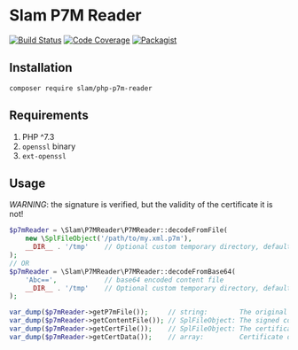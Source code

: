 # Slam P7M Reader

[![Build Status](https://travis-ci.org/Slamdunk/php-p7m-reader.svg?branch=master)](https://travis-ci.org/Slamdunk/php-p7m-reader)
[![Code Coverage](https://scrutinizer-ci.com/g/Slamdunk/php-p7m-reader/badges/coverage.png?b=master)](https://scrutinizer-ci.com/g/Slamdunk/php-p7m-reader/?branch=master)
[![Packagist](https://img.shields.io/packagist/v/slam/php-p7m-reader.svg)](https://packagist.org/packages/slam/php-p7m-reader)

## Installation

`composer require slam/php-p7m-reader`

## Requirements

1. PHP ^7.3
1. `openssl` binary
1. `ext-openssl`

## Usage

*WARNING*: the signature is verified, but the validity of the certificate it is not!

```php
$p7mReader = \Slam\P7MReader\P7MReader::decodeFromFile(
    new \SplFileObject('/path/to/my.xml.p7m'),
    __DIR__ . '/tmp'    // Optional custom temporary directory, defaults to sys_get_temp_dir()
);
// OR
$p7mReader = \Slam\P7MReader\P7MReader::decodeFromBase64(
    'Abc==',            // base64 encoded content file
    __DIR__ . '/tmp'    // Optional custom temporary directory, defaults to sys_get_temp_dir()
);

var_dump($p7mReader->getP7mFile());     // string:        The original P7M file
var_dump($p7mReader->getContentFile()); // SplFileObject: The signed content
var_dump($p7mReader->getCertFile());    // SplFileObject: The certificate
var_dump($p7mReader->getCertData());    // array:         Certificate data in openssl_x509_parse output format
```
